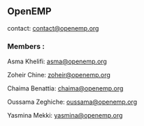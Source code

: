 ## OpenEMP

contact: contact@openemp.org


### Members : 

Asma Khelifi: asma@openemp.org

Zoheir Chine: zoheir@openemp.org

Chaima Benattia: chaima@openemp.org

Oussama Zeghiche: oussama@openemp.org

Yasmina Mekki: yasmina@openemp.org
